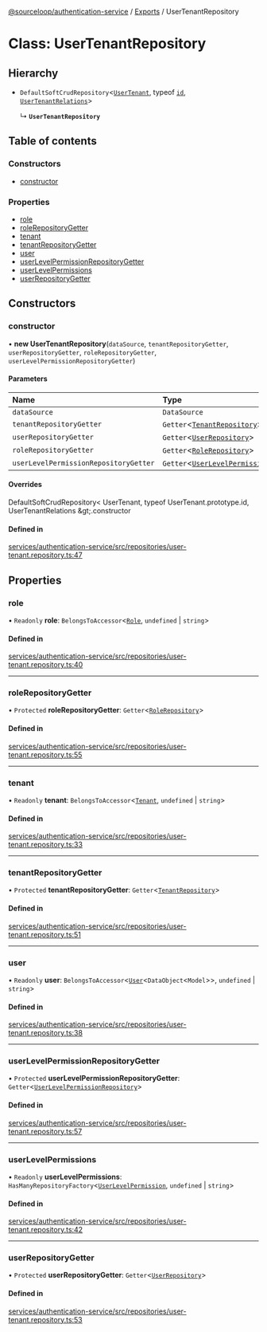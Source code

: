 [@sourceloop/authentication-service](../README.md) / [Exports](../modules.md) / UserTenantRepository

# Class: UserTenantRepository

## Hierarchy

- `DefaultSoftCrudRepository`<[`UserTenant`](UserTenant.md), typeof [`id`](UserTenant.md#id), [`UserTenantRelations`](../interfaces/UserTenantRelations.md)\>

  ↳ **`UserTenantRepository`**

## Table of contents

### Constructors

- [constructor](UserTenantRepository.md#constructor)

### Properties

- [role](UserTenantRepository.md#role)
- [roleRepositoryGetter](UserTenantRepository.md#rolerepositorygetter)
- [tenant](UserTenantRepository.md#tenant)
- [tenantRepositoryGetter](UserTenantRepository.md#tenantrepositorygetter)
- [user](UserTenantRepository.md#user)
- [userLevelPermissionRepositoryGetter](UserTenantRepository.md#userlevelpermissionrepositorygetter)
- [userLevelPermissions](UserTenantRepository.md#userlevelpermissions)
- [userRepositoryGetter](UserTenantRepository.md#userrepositorygetter)

## Constructors

### constructor

• **new UserTenantRepository**(`dataSource`, `tenantRepositoryGetter`, `userRepositoryGetter`, `roleRepositoryGetter`, `userLevelPermissionRepositoryGetter`)

#### Parameters

| Name | Type |
| :------ | :------ |
| `dataSource` | `DataSource` |
| `tenantRepositoryGetter` | `Getter`<[`TenantRepository`](TenantRepository.md)\> |
| `userRepositoryGetter` | `Getter`<[`UserRepository`](UserRepository.md)\> |
| `roleRepositoryGetter` | `Getter`<[`RoleRepository`](RoleRepository.md)\> |
| `userLevelPermissionRepositoryGetter` | `Getter`<[`UserLevelPermissionRepository`](UserLevelPermissionRepository.md)\> |

#### Overrides

DefaultSoftCrudRepository&lt;
  UserTenant,
  typeof UserTenant.prototype.id,
  UserTenantRelations
\&gt;.constructor

#### Defined in

[services/authentication-service/src/repositories/user-tenant.repository.ts:47](https://github.com/sourcefuse/loopback4-microservice-catalog/blob/d35fdb3f0/services/authentication-service/src/repositories/user-tenant.repository.ts#L47)

## Properties

### role

• `Readonly` **role**: `BelongsToAccessor`<[`Role`](Role.md), `undefined` \| `string`\>

#### Defined in

[services/authentication-service/src/repositories/user-tenant.repository.ts:40](https://github.com/sourcefuse/loopback4-microservice-catalog/blob/d35fdb3f0/services/authentication-service/src/repositories/user-tenant.repository.ts#L40)

___

### roleRepositoryGetter

• `Protected` **roleRepositoryGetter**: `Getter`<[`RoleRepository`](RoleRepository.md)\>

#### Defined in

[services/authentication-service/src/repositories/user-tenant.repository.ts:55](https://github.com/sourcefuse/loopback4-microservice-catalog/blob/d35fdb3f0/services/authentication-service/src/repositories/user-tenant.repository.ts#L55)

___

### tenant

• `Readonly` **tenant**: `BelongsToAccessor`<[`Tenant`](Tenant.md), `undefined` \| `string`\>

#### Defined in

[services/authentication-service/src/repositories/user-tenant.repository.ts:33](https://github.com/sourcefuse/loopback4-microservice-catalog/blob/d35fdb3f0/services/authentication-service/src/repositories/user-tenant.repository.ts#L33)

___

### tenantRepositoryGetter

• `Protected` **tenantRepositoryGetter**: `Getter`<[`TenantRepository`](TenantRepository.md)\>

#### Defined in

[services/authentication-service/src/repositories/user-tenant.repository.ts:51](https://github.com/sourcefuse/loopback4-microservice-catalog/blob/d35fdb3f0/services/authentication-service/src/repositories/user-tenant.repository.ts#L51)

___

### user

• `Readonly` **user**: `BelongsToAccessor`<[`User`](User.md)<`DataObject`<`Model`\>\>, `undefined` \| `string`\>

#### Defined in

[services/authentication-service/src/repositories/user-tenant.repository.ts:38](https://github.com/sourcefuse/loopback4-microservice-catalog/blob/d35fdb3f0/services/authentication-service/src/repositories/user-tenant.repository.ts#L38)

___

### userLevelPermissionRepositoryGetter

• `Protected` **userLevelPermissionRepositoryGetter**: `Getter`<[`UserLevelPermissionRepository`](UserLevelPermissionRepository.md)\>

#### Defined in

[services/authentication-service/src/repositories/user-tenant.repository.ts:57](https://github.com/sourcefuse/loopback4-microservice-catalog/blob/d35fdb3f0/services/authentication-service/src/repositories/user-tenant.repository.ts#L57)

___

### userLevelPermissions

• `Readonly` **userLevelPermissions**: `HasManyRepositoryFactory`<[`UserLevelPermission`](UserLevelPermission.md), `undefined` \| `string`\>

#### Defined in

[services/authentication-service/src/repositories/user-tenant.repository.ts:42](https://github.com/sourcefuse/loopback4-microservice-catalog/blob/d35fdb3f0/services/authentication-service/src/repositories/user-tenant.repository.ts#L42)

___

### userRepositoryGetter

• `Protected` **userRepositoryGetter**: `Getter`<[`UserRepository`](UserRepository.md)\>

#### Defined in

[services/authentication-service/src/repositories/user-tenant.repository.ts:53](https://github.com/sourcefuse/loopback4-microservice-catalog/blob/d35fdb3f0/services/authentication-service/src/repositories/user-tenant.repository.ts#L53)
